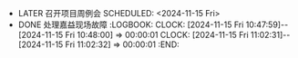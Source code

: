 - LATER 召开项目周例会
  SCHEDULED: <2024-11-15 Fri>
- DONE 处理嘉益现场故障
  :LOGBOOK:
  CLOCK: [2024-11-15 Fri 10:47:59]--[2024-11-15 Fri 10:48:00] =>  00:00:01
  CLOCK: [2024-11-15 Fri 11:02:31]--[2024-11-15 Fri 11:02:32] =>  00:00:01
  :END: